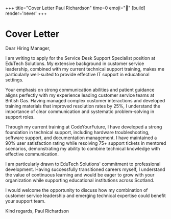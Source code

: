 +++
title="Cover Letter Paul Richardson"
time=0
emoji="📝"
[build]
render='never'
+++

# Cover Letter

Dear Hiring Manager,

I am writing to apply for the Service Desk Support Specialist position at EduTech Solutions. My extensive background in customer service leadership, combined with my current technical support training, makes me particularly well-suited to provide effective IT support in educational settings.

Your emphasis on strong communication abilities and patient guidance aligns perfectly with my experience leading customer service teams at British Gas. Having managed complex customer interactions and developed training materials that improved resolution rates by 25%, I understand the importance of clear communication and systematic problem-solving in support roles.

Through my current training at CodeYourFuture, I have developed a strong foundation in technical support, including hardware troubleshooting, software support, and documentation management. I have maintained a 90% user satisfaction rating while resolving 75+ support tickets in mentored scenarios, demonstrating my ability to combine technical knowledge with effective communication.

I am particularly drawn to EduTech Solutions' commitment to professional development. Having successfully transitioned careers myself, I understand the value of continuous learning and would be eager to grow with your organization while supporting educational institutions across Scotland.

I would welcome the opportunity to discuss how my combination of customer service leadership and emerging technical expertise could benefit your support team.

Kind regards,
Paul Richardson
